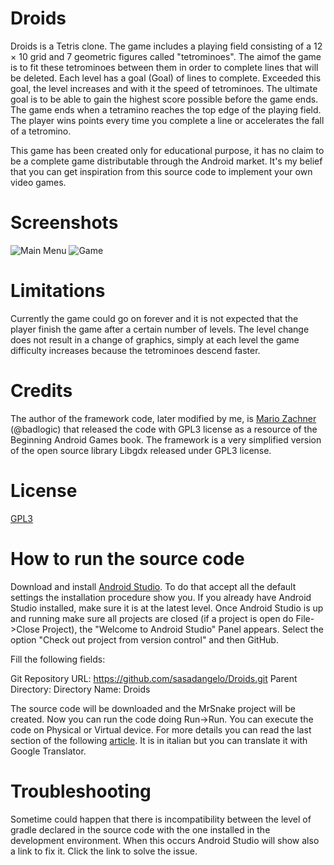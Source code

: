 # Droids

Droids is a Tetris clone. The game includes a playing field consisting of a 12 × 10 grid and 7 geometric figures called "tetrominoes". The aimof the game is to fit these tetrominoes between them in order to complete lines that will be deleted. Each level has a goal (Goal) of lines to complete. Exceeded this goal, the level increases and with it the speed of tetrominoes. The ultimate goal is to be able to gain the highest score possible before the game ends. The game ends when a tetramino reaches the top edge of the playing field. The player wins points every time you complete a line or accelerates the fall of a tetromino.

This game has been created only for educational purpose, it has no claim to be a complete game distributable through the Android market. It's my belief that you can get inspiration from this source code to implement your own video games.

# Screenshots

![Main Menu](http://www.androidforfun.it/wp-content/uploads/2016/12/Screenshot_Droids_Home.png) ![Game](http://www.androidforfun.it/wp-content/uploads/2016/12/Screenshot_Droids.png)

# Limitations

Currently the game could go on forever and it is not expected that the player finish the game after a certain number of levels. The level change does not result in a change of graphics, simply at each level the game difficulty increases because the tetrominoes descend faster.

# Credits

The author of the framework code, later modified by me, is [Mario Zachner](https://github.com/badlogic) (@badlogic) that released the code with GPL3 license as a resource of the Beginning Android Games book. The framework is a very simplified version of the open source library Libgdx released under GPL3 license. 

# License
[GPL3](https://www.gnu.org/licenses/gpl-3.0.en.html)

# How to run the source code

Download and install [Android Studio](https://developer.android.com/studio/index.html). To do that accept all the default settings the installation procedure show you. If you already have Android Studio installed, make sure it is at the latest level. Once Android Studio is up and running make sure all projects are closed (if a project is open do File->Close Project), the "Welcome to Android Studio" Panel appears. Select the option "Check out project from version control" and then GitHub. 

Fill the following fields:

Git Repository URL: https://github.com/sasadangelo/Droids.git
Parent Directory: <an empty directory previously created>
Directory Name: Droids

The source code will be downloaded and the MrSnake project will be created. Now you can run the code doing Run->Run. You can execute the code on Physical or Virtual device. For more details you can read the last section of the following [article](http://www.androidforfun.it/crea-la-tua-prima-app-android/). It is in italian but you can translate it with Google Translator.

# Troubleshooting

Sometime could happen that there is incompatibility between the level of gradle declared in the source code with the one installed in the development environment. When this occurs Android Studio will show also a link to fix it. Click the link to solve the issue.
